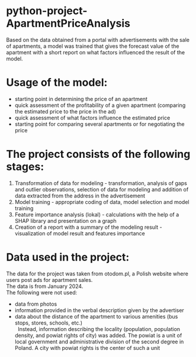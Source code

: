 # python-project-ApartmentPriceAnalysis
Based on the data obtained from a portal with advertisements with the sale of apartments, a model was trained that gives the forecast value of the apartment with a short report on what factors influenced the result of the model.

# Usage of the model:
* starting point in determining the price of an apartment
* quick assessment of the profitability of a given apartment (comparing the estimated price to the price in the ad)
* quick assessment of what factors influence the estimated price
* starting point for comparing several apartments or for negotiating the price

# The project consists of the following stages:
1. Transformation of data for modeling - transformation, analysis of gaps and outlier observations, selection of data for modeling and addition of data extracted from the address in the advertisement
2. Model training - appropriate coding of data, model selection and model training
3. Feature importance analysis (lokal)  - calculations with the help of a SHAP library and presentation on a graph
4. Creation of a report with a summary of the modeling result - visualization of model result and features importance

# Data used in the project:
The data for the project was taken from otodom.pl, a Polish website where users post ads for apartment sales.<br>
The data is from January 2024.<br>
The following were not used:
* data from photos 
* information provided in the verbal description given by the advertiser
* data about the distance of the apartment to various amenities (bus stops, stores, schools, etc.)<br>&nbsp;
Instead, information describing the locality (population, population density, and powiat rights of city) was added. The powiat is a unit of local government and administrative division of the second degree in Poland. A city with powiat rights is the center of such a unit
